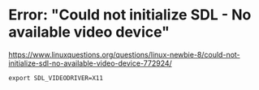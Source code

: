 # Error: "Could not initialize SDL - No available video device"
https://www.linuxquestions.org/questions/linux-newbie-8/could-not-initialize-sdl-no-available-video-device-772924/

```
export SDL_VIDEODRIVER=X11
```
